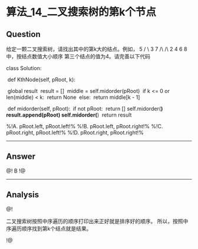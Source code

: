 # 算法_14_二叉搜索树的第k个节点


## Question
给定一颗二叉搜索树，请找出其中的第k大的结点。例如， 5 / \ 3 7 /\ /\ 2 4 6 8 中，按结点数值大小顺序
第三个结点的值为4。请完善以下代码

class Solution:

​    def KthNode(self, pRoot, k):

​        global result
​        result = []
​        middle = self.midorder(pRoot)
​        if k <= 0 or len(middle) < k:
​            return None
​        else:
​            return middle[k - 1]

​    def midorder(self, pRoot):
​        if not pRoot:
​            return []
​        self.midorder(____)
​        result.append(pRoot)
​        self.midorder(____)
​        return result

%!A. pRoot.left, pRoot.left!%
%!B. pRoot.left, pRoot.right!%
%!C. pRoot.right, pRoot.left!%
%!D. pRoot.right, pRoot.right!%

----

## Answer
@! B !@

----

## Analysis
@!

二叉搜索树按照中序遍历的顺序打印出来正好就是排序好的顺序。
所以，按照中序遍历顺序找到第k个结点就是结果。

!@
